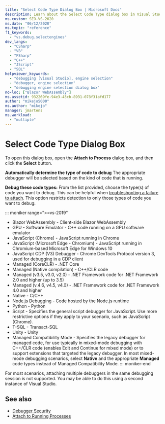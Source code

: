 ```yaml
---
title: "Select Code Type Dialog Box | Microsoft Docs"
description: Learn about the Select Code Type dialog box in Visual Studio. To open this dialog box, open the Attach to Process dialog box, and then click the Select button.
ms.custom: SEO-VS-2020
ms.date: "06/12/2020"
ms.topic: "reference"
f1_keywords:
  - "vs.debug.selectengines"
dev_langs:
  - "CSharp"
  - "VB"
  - "FSharp"
  - "C++"
  - "JScript"
  - "SQL"
helpviewer_keywords:
  - "debugging [Visual Studio], engine selection"
  - "debugger, engine selection"
  - "debugging engine selection dialog box"
no-loc: ["Blazor WebAssembly"]
ms.assetid: 932269fe-94e3-43cb-8931-078f31afd177
author: "mikejo5000"
ms.author: "mikejo"
manager: jmartens
ms.workload:
  - "multiple"
---
```

# Select Code Type Dialog Box

To open this dialog box, open the **Attach to Process** dialog box, and then click the **Select** button.

**Automatically determine the type of code to debug**
The appropriate debugger will be selected based on the kind of code that is running.

**Debug these code types:**
From the list provided, choose the type(s) of code you want to debug. This can be helpful when [troubleshooting a failure to attach](../debugger/attach-to-running-processes-with-the-visual-studio-debugger.md#BKMK_Troubleshoot_attach_errors). This option restricts detection to only those types of code you want to debug.

::: moniker range=">=vs-2019"
- Blazor WebAssembly - Client-side Blazor WebAssembly
- GPU - Software Emulator - C++ code running on a GPU software emulator
- JavaScript (Chrome) - JavaScript running in Chrome
- JavaScript (Microsoft Edge - Chromium) - JavaScript running in Chromium-based Microsoft Edge for Windows 10
- JavaScript CDP (V3) Debugger - Chrome DevTools Protocol version 3, used for debugging in a CDP client
- Managed (CoreCLR) - .NET Core
- Managed (Native compilation) - C++/CLR code
- Managed (v3.5, v3.0, v2.0) - .NET Framework code for .NET Framework 2.0 and higher (up to 3.5)
- Managed (v.4.6, v4.5, v4.0) - .NET Framework code for .NET Framework 4.0 and higher
- Native - C/C++
- Node.js Debugging - Code hosted by the Node.js runtime
- Python - Python 
- Script - Specifies the general script debugger for JavaScript. Use more restrictive options if they apply to your scenario, such as JavaScript (Chrome).
- T-SQL - Transact-SQL
- Unity - Unity
- Managed Compatibility Mode - Specifies the legacy debugger for managed code, for use typically in mixed-mode debugging with C++/CLR code (enables Edit and Continue for mixed mode) or to support extensions that targeted the legacy debugger. In most mixed-mode debugging scenarios, select **Native** and the appropriate **Managed** code types instead of Managed Compatibility Mode.
::: moniker-end

For most scenarios, attaching multiple debuggers in the same debugging session is not supported. You may be able to do this using a second instance of Visual Studio.

## See also
- [Debugger Security](../debugger/debugger-security.md)
- [Attach to Running Processes](../debugger/attach-to-running-processes-with-the-visual-studio-debugger.md)
